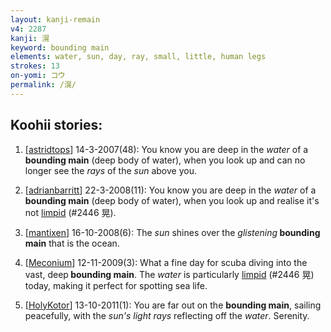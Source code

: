 ```yaml
---
layout: kanji-remain
v4: 2287
kanji: 滉
keyword: bounding main
elements: water, sun, day, ray, small, little, human legs
strokes: 13
on-yomi: コウ
permalink: /滉/
---
```


## Koohii stories: 

1) [<a href="http://kanji.koohii.com/profile/astridtops">astridtops</a>] 14-3-2007(48): You know you are deep in the <em>water</em> of a<strong> bounding main</strong> (deep body of water), when you look up and can no longer see the <em>rays</em> of the <em>sun</em> above you.

2) [<a href="http://kanji.koohii.com/profile/adrianbarritt">adrianbarritt</a>] 22-3-2008(11): You know you are deep in the <em>water</em> of a<strong> bounding main</strong> (deep body of water), when you look up and realise it&#039;s not <a href="../v4/2446.html">limpid</a> (#2446 晃).

3) [<a href="http://kanji.koohii.com/profile/mantixen">mantixen</a>] 16-10-2008(6): The <em>sun</em> shines over the <em>glistening</em><strong> bounding main</strong> that is the ocean.

4) [<a href="http://kanji.koohii.com/profile/Meconium">Meconium</a>] 12-11-2009(3): What a fine day for scuba diving into the vast, deep<strong> bounding main</strong>. The <em>water</em> is particularly <a href="../v4/2446.html">limpid</a> (#2446 晃) today, making it perfect for spotting sea life.

5) [<a href="http://kanji.koohii.com/profile/HolyKotor">HolyKotor</a>] 13-10-2011(1): You are far out on the <strong>bounding main</strong>, sailing peacefully, with the <em>sun&#039;s light rays</em> reflecting off the <em>water</em>. Serenity.

